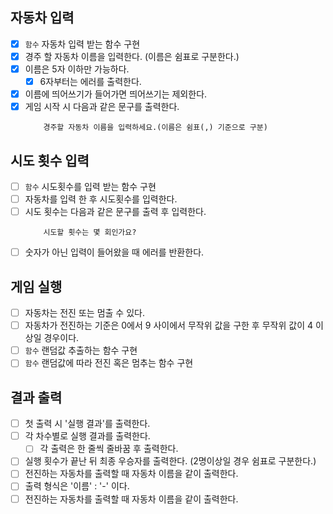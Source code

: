 ## 자동차 입력

- [x] `함수` 자동차 입력 받는 함수 구현
- [x] 경주 할 자동차 이름을 입력한다. (이름은 쉼표로 구분한다.)
- [x] 이름은 5자 이하만 가능하다.
  - [x] 6자부터는 에러를 출력한다.
- [x] 이름에 띄어쓰기가 들어가면 띄어쓰기는 제외한다.
- [x] 게임 시작 시 다음과 같은 문구를 출력한다.
  ```
      경주할 자동차 이름을 입력하세요.(이름은 쉼표(,) 기준으로 구분)
  ```

## 시도 횟수 입력

- [ ] `함수` 시도횟수를 입력 받는 함수 구현
- [ ] 자동차를 입력 한 후 시도횟수를 입력한다.
- [ ] 시도 횟수는 다음과 같은 문구를 출력 후 입력한다.
  ```
      시도할 횟수는 몇 회인가요?
  ```
- [ ] 숫자가 아닌 입력이 들어왔을 때 에러를 반환한다.

## 게임 실행

- [ ] 자동차는 전진 또는 멈출 수 있다.
- [ ] 자동차가 전진하는 기준은 0에서 9 사이에서 무작위 값을 구한 후 무작위 값이 4 이상일 경우이다.
- [ ] `함수` 랜덤값 추출하는 함수 구현
- [ ] `함수` 랜덤값에 따라 전진 혹은 멈추는 함수 구현

## 결과 출력

- [ ] 첫 출력 시 '실행 결과'를 출력한다.
- [ ] 각 차수별로 실행 결과를 출력한다.
  - [ ] 각 출력은 한 줄씩 줄바꿈 후 출력한다.
- [ ] 실행 횟수가 끝난 뒤 최종 우승자를 출력한다. (2명이상일 경우 쉼표로 구분한다.)
- [ ] 전진하는 자동차를 출력할 때 자동차 이름을 같이 출력한다.
- [ ] 출력 형식은 '이름' : '-' 이다.
- [ ] 전진하는 자동차를 출력할 때 자동차 이름을 같이 출력한다.
